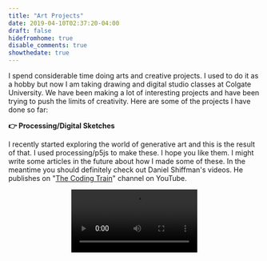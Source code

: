 ```yaml
---
title: "Art Projects"
date: 2019-04-10T02:37:20-04:00
draft: false
hidefromhome: true
disable_comments: true
showthedate: true
---
```


I spend considerable time doing arts and creative projects. I used to do it as a hobby but now I am taking drawing and digital studio classes at Colgate University. We have been making a lot of interesting projects and have been trying to push the limits of creativity. Here are some of the projects I have done so far:

**:point_right: Processing/Digital Sketches**

I recently started exploring the world of generative art and this is the result of that. I used processing/p5js to make these. I hope you like them. I might write some articles in the future about how I made some of these. In the meantime you should definitely check out Daniel Shiffman's videos. He publishes on "[The Coding Train](https://www.youtube.com/user/shiffman/videos)" channel on YouTube.

<video controls loop src="/images/processing/art10.mp4" width="50%" style="margin: 0 auto; display: block; margin-bottom: 50px;" autoplay="true" />

<video controls loop src="/images/processing/art9.mp4" width="50%" style="margin: 0 auto; display: block; margin-bottom: 50px;" autoplay="true" />

<video controls loop src="/images/processing/art8.mp4" width="50%" style="margin: 0 auto; display: block; margin-bottom: 50px;" autoplay="true" />

<video controls loop src="/images/processing/art7.mp4" width="50%" style="margin: 0 auto; display: block; margin-bottom: 50px;" autoplay="true" />

<video controls loop src="/images/processing/art6.mp4" width="50%" style="margin: 0 auto; display: block; margin-bottom: 50px;" autoplay="true" />

<video controls loop src="/images/processing/art5.mp4" width="50%" style="margin: 0 auto; display: block; margin-bottom: 50px;" autoplay="true" />

<video controls loop src="/images/processing/art4.mp4" width="50%" style="margin: 0 auto; display: block; margin-bottom: 50px;" autoplay="true" />

<video controls loop src="/images/processing/art3.mp4" width="50%" style="margin: 0 auto; display: block;margin-bottom: 50px;" autoplay="true" />

<video controls loop src="/images/processing/art2.mp4" width="50%" style="margin: 0 auto; display: block;margin-bottom: 50px;" autoplay="true" />

<video controls loop src="/images/processing/art1.mp4" width="50%" style="margin: 0 auto; display: block;margin-bottom: 50px;" autoplay="true" />

<hr>

**:point_right: [Metadata based website](/arts/A1)**

![Peronal Data Website](/images/arts-a1.png)

The idea behind this project was to show that metadata alone can tell us a lot about any person. I have used my real meta-data in this project. As part of this project students were given metadata (without owner's name) of different people in class and were asked to make guesses about the data owner's daily life and who they interact with and also make a guess as to who they are. Most of the people were able to make a pretty accurate guess.

<hr>

**:point_right: [Living space drawing](/images/room.jpg)**

![Room drawing](/images/room.jpg)

This was a part of my drawing class. We were supposed to draw a scene which was personal. I decided to draw a scene from my dorm room. I cleaned up the table and arranged the scene in a way to give the feel of an old-school jail room. I used an ebony pencil and a **30x40 (inch)** illustration board to do this drawing. The total drawing time was almost **20+ hours**. 

<hr>

**:point_right: [Subverting a Website](/arts/A2)**

![News website](/images/news.png)

For this project I decided to subvert the Washington Post and showcase how there is a very thin line between real and fake news and sometimes it is hard to distinguish between the two. Open the [website](/arts/A2) and try it out for yourself. There is an autoplay audio. Firefox does not autoplay it so use Chrome to get the full experience.

<hr>

**:point_right: [First Graffiti/Spray painting Project](/images/graffiti.jpg)**

![Graffiti](/images/graffiti.jpg)

This project was done soon after the shooting at a mosque in Christchurch, New Zealand in early 2019. The theme of this project was to promote religious harmony. I used English, Arabic and Urdu to write the same message on the placards. People feel uneasy when they see something new or unfamiliar. That is exactly what I am trying to get at here. This was my first attempt at doing any sort of organized wall spray painting and I am proud of how it turned out. I laser cut cardboard stencils for this project.


I will update this page with new arts projects soon. :+1:
